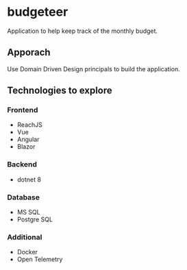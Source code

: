 # budgeteer
Application to help keep track of the monthly budget. 

## Apporach
Use Domain Driven Design principals to build the application. 

## Technologies to explore
### Frontend
- ReachJS
- Vue
- Angular
- Blazor

### Backend
- dotnet 8

### Database
- MS SQL
- Postgre SQL

### Additional
- Docker
- Open Telemetry

